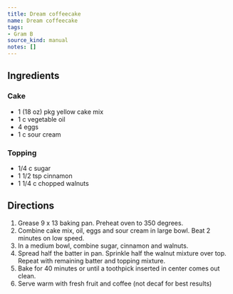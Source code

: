 ```yaml
---
title: Dream coffeecake
name: Dream coffeecake
tags:
- Gram B
source_kind: manual
notes: []
---
```


## Ingredients
### Cake
- 1 (18 oz) pkg yellow cake mix
- 1 c vegetable oil
- 4 eggs
- 1 c sour cream

### Topping
- 1/4 c sugar
- 1 1/2 tsp cinnamon
- 1 1/4 c chopped walnuts


## Directions
1. Grease 9 x 13 baking pan. Preheat oven to 350 degrees.
2. Combine cake mix, oil, eggs and  sour cream in large bowl. Beat 2 minutes on low speed.
3. In a medium bowl, combine sugar, cinnamon and walnuts. 
4. Spread half the batter in pan. Sprinkle half the walnut mixture over top. Repeat with remaining batter and topping mixture. 
5. Bake for 40 minutes or until a toothpick inserted in center comes out clean.
6. Serve warm with fresh fruit and coffee (not decaf for best results)
